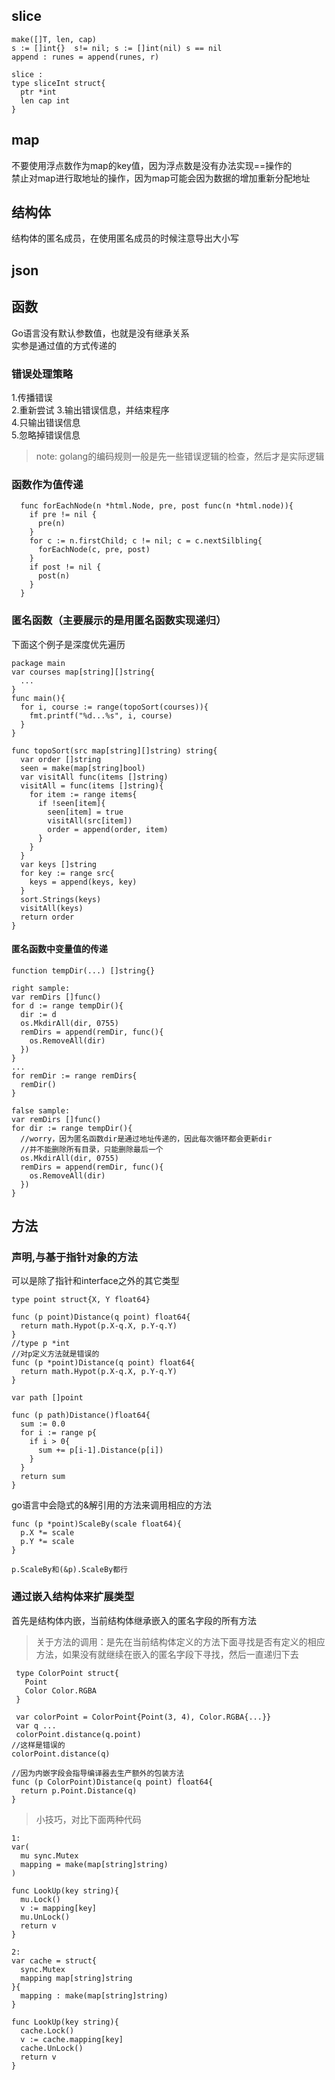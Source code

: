 ## slice
`make([]T, len, cap)`  
`s := []int{}  s!= nil; s := []int(nil) s == nil`  
`append : runes = append(runes, r)`  
```
slice :  
type sliceInt struct{  
  ptr *int
  len cap int
}
```
## map
不要使用浮点数作为map的key值，因为浮点数是没有办法实现==操作的  
禁止对map进行取地址的操作，因为map可能会因为数据的增加重新分配地址  
## 结构体
结构体的匿名成员，在使用匿名成员的时候注意导出大小写
## json  
 
## 函数
Go语言没有默认参数值，也就是没有继承关系  
实参是通过值的方式传递的
### 错误处理策略  
1.传播错误  
2.重新尝试
3.输出错误信息，并结束程序  
4.只输出错误信息  
5.忽略掉错误信息  
>note: golang的编码规则一般是先一些错误逻辑的检查，然后才是实际逻辑  

### 函数作为值传递
```cgo
  func forEachNode(n *html.Node, pre, post func(n *html.node)){
    if pre != nil {
      pre(n)
    }
    for c := n.firstChild; c != nil; c = c.nextSilbling{
      forEachNode(c, pre, post)
    }
    if post != nil {
      post(n)
    }
  }
```

### 匿名函数（主要展示的是用匿名函数实现递归）
下面这个例子是深度优先遍历
```cgo
package main
var courses map[string][]string{
  ...
}
func main(){
  for i, course := range(topoSort(courses)){
    fmt.printf("%d...%s", i, course)
  }
}

func topoSort(src map[string][]string) string{
  var order []string
  seen = make(map[string]bool)
  var visitAll func(items []string)
  visitAll = func(items []string){
    for item := range items{
      if !seen[item]{
        seen[item] = true
        visitAll(src[item])
        order = append(order, item)
      }  
    }
  }
  var keys []string
  for key := range src{
    keys = append(keys, key) 
  }
  sort.Strings(keys)
  visitAll(keys)
  return order
}
```
#### 匿名函数中变量值的传递
```cgo
function tempDir(...) []string{}

right sample:
var remDirs []func()
for d := range tempDir(){
  dir := d
  os.MkdirAll(dir, 0755)
  remDirs = append(remDir, func(){
    os.RemoveAll(dir)
  })
}
...
for remDir := range remDirs{
  remDir()
}

false sample:
var remDirs []func()
for dir := range tempDir(){
  //worry，因为匿名函数dir是通过地址传递的，因此每次循环都会更新dir
  //并不能删除所有目录，只能删除最后一个
  os.MkdirAll(dir, 0755)
  remDirs = append(remDir, func(){
    os.RemoveAll(dir)
  })
}

```
## 方法
### 声明,与基于指针对象的方法
可以是除了指针和interface之外的其它类型
```cgo
type point struct{X, Y float64}

func (p point)Distance(q point) float64{
  return math.Hypot(p.X-q.X, p.Y-q.Y)
}
//type p *int
//对p定义方法就是错误的
func (p *point)Distance(q point) float64{
  return math.Hypot(p.X-q.X, p.Y-q.Y)
}

var path []point

func (p path)Distance()float64{
  sum := 0.0
  for i := range p{
    if i > 0{
      sum += p[i-1].Distance(p[i])  
    }
  }
  return sum
}
```
go语言中会隐式的&解引用的方法来调用相应的方法
```cgo
func (p *point)ScaleBy(scale float64){
  p.X *= scale
  p.Y *= scale
}

p.ScaleBy和(&p).ScaleBy都行
```
### 通过嵌入结构体来扩展类型
首先是结构体内嵌，当前结构体继承嵌入的匿名字段的所有方法  
>关于方法的调用：是先在当前结构体定义的方法下面寻找是否有定义的相应方法，如果没有就继续在嵌入的匿名字段下寻找，然后一直递归下去
```cgo
 type ColorPoint struct{
   Point
   Color Color.RGBA 
 }

 var colorPoint = ColorPoint{Point(3, 4), Color.RGBA{...}}
 var q ...
 colorPoint.distance(q.point)
//这样是错误的
colorPoint.distance(q)

//因为内嵌字段会指导编译器去生产额外的包装方法
func (p ColorPoint)Distance(q point) float64{
  return p.Point.Distance(q)
}
```
>小技巧，对比下面两种代码
```cgo
1:
var(
  mu sync.Mutex
  mapping = make(map[string]string)
)

func LookUp(key string){
  mu.Lock()
  v := mapping[key]
  mu.UnLock()
  return v
}

2:
var cache = struct{
  sync.Mutex
  mapping map[string]string
}{
  mapping : make(map[string]string)
}

func LookUp(key string){
  cache.Lock()
  v := cache.mapping[key]
  cache.UnLock()
  return v
}
```  






